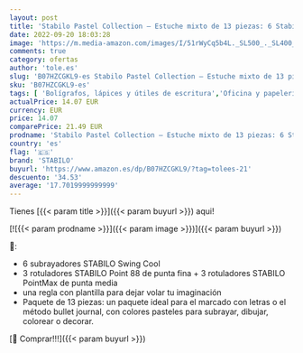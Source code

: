 ```yaml
---
layout: post
title: 'Stabilo Pastel Collection – Estuche mixto de 13 piezas: 6 Stabilo Swing Cool + 3 Stabilo Point 88 + 3 Stabilo PointMax + 1 regla plantilla'
date: 2022-09-20 18:03:28
image: 'https://m.media-amazon.com/images/I/51rWyCq5b4L._SL500_._SL400_.jpg'
comments: true
category: ofertas
author: 'tole.es'
slug: 'B07HZCGKL9-es Stabilo Pastel Collection – Estuche mixto de 13 piezas: 6...'
sku: 'B07HZCGKL9-es'
tags: [ 'Bolígrafos, lápices y útiles de escritura','Oficina y papelería','Rotuladores y subrayadores','Subrayadores','stabilo','🇪🇸', ]
actualPrice: 14.07 EUR
currency: EUR
price: 14.07
comparePrice: 21.49 EUR
prodname: 'Stabilo Pastel Collection – Estuche mixto de 13 piezas: 6 Stabilo Swing Cool + 3 Stabilo Point 88 + 3 Stabilo PointMax + 1 regla plantilla'
country: 'es'
flag: '🇪🇸'
brand: 'STABILO'
buyurl: 'https://www.amazon.es/dp/B07HZCGKL9/?tag=tolees-21'
descuento: '34.53'
average: '17.7019999999999'
---
```


Tienes [{{< param title >}}]({{< param buyurl >}}) aqui!

[![{{< param prodname >}}]({{< param image >}})]({{< param buyurl >}})

🔎:

- 6 subrayadores STABILO Swing Cool
- 3 rotuladores STABILO Point 88 de punta fina + 3 rotuladores STABILO PointMax de punta media
- una regla con plantilla para dejar volar tu imaginación
- Paquete de 13 piezas: un paquete ideal para el marcado con letras o el método bullet journal, con colores pasteles para subrayar, dibujar, colorear o decorar.

[🛒 Comprar!!!]({{< param buyurl >}})
